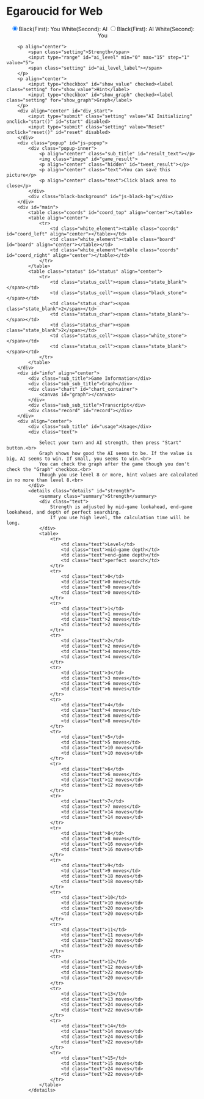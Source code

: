 # Egaroucid for Web

<p align="center">
            <input type="radio" class="radio_size" name="ai_player" value="1" id="white" checked><label for="white" class="setting">Black(First): You White(Second): AI</label>
            <input type="radio" class="radio_size" name="ai_player" value="0" id="black"><label for="black" class="setting">Black(First): AI White(Second): You</label>
        </p>

        <p align="center">
            <span class="setting">Strength</span>
            <input type="range" id="ai_level" min="0" max="15" step="1" value="5">
            <span class="setting" id="ai_level_label"></span>
        </p>
        <p align="center">
            <input type="checkbox" id="show_value" checked><label class="setting" for="show_value">Hint</label>
            <input type="checkbox" id="show_graph" checked><label class="setting" for="show_graph">Graph</label>
        </p>
        <div align="center" id="div_start">
            <input type="submit" class="setting" value="AI Initializing" onclick="start()" id="start" disabled>
            <input type="submit" class="setting" value="Reset" onclick="reset()" id="reset" disabled>
        </div>
        <div class="popup" id="js-popup">
            <div class="popup-inner">
                <p align="center" class="sub_title" id="result_text"></p>
                <img class="image" id="game_result">
                <p align="center" class="hidden" id="tweet_result"></p>
                <p align="center" class="text">You can save this picture</p>
                <p align="center" class="text">Click black area to close</p>
            </div>
            <div class="black-background" id="js-black-bg"></div>
        </div>
        <div id="main">
            <table class="coords" id="coord_top" align="center"></table>
            <table align="center">
                <tr>
                    <td class="white_element"><table class="coords" id="coord_left" align="center"></table></td>
                    <td class="white_element"><table class="board" id="board" align="center"></table></td>
                    <td class="white_element"><table class="coords" id="coord_right" align="center"></table></td>
                </tr>
            </table>
            <table class="status" id="status" align="center">
                <tr>
                    <td class="status_cell"><span class="state_blank"></span></td>
                    <td class="status_cell"><span class="black_stone"></span></td>
                    <td class="status_char"><span class="state_blank">2</span></td>
                    <td class="status_char"><span class="state_blank">-</span></td>
                    <td class="status_char"><span class="state_blank">2</span></td>
                    <td class="status_cell"><span class="white_stone"></span></td>
                    <td class="status_cell"><span class="state_blank"></span></td>
                </tr>
            </table>
        </div>
        <div id="info" align="center">
            <div class="sub_title">Game Information</div>
            <div class="sub_sub_title">Graph</div>
            <div class="chart" id="chart_container">
                <canvas id="graph"></canvas>
            </div>
            <div class="sub_sub_title">Transcript</div>
            <div class="record" id="record"></div>
        </div>
        <div align="center">
            <div class="sub_title" id="usage">Usage</div>
            <div class="text">
            	
                Select your turn and AI strength, then press "Start" button.<br>
                Graph shows how good the AI seems to be. If the value is big, AI seems to win. If small, you seems to win.<br>
                You can check the graph after the game though you don't check the "Graph" checkbox.<br>
                Though you use level 8 or more, hint values are calculated in no more than level 8.<br>
            </div>
            <details class="details" id="strength">
                <summary class="summary">Strength</summary>
                <div class="text">
                	Strength is adjusted by mid-game lookahead, end-game lookahead, and depth of perfect searching. 
                	If you use high level, the calculation time will be long.
                </div>
                <table>
                    <tr>
                        <td class="text">Level</td>
                        <td class="text">mid-game depth</td>
                        <td class="text">end-game depth</td>
                        <td class="text">perfect search</td>
                    </tr>
                    <tr>
                        <td class="text">0</td>
                        <td class="text">0 moves</td>
                        <td class="text">0 moves</td>
                        <td class="text">0 moves</td>
                    </tr>
                    <tr>
                        <td class="text">1</td>
                        <td class="text">1 moves</td>
                        <td class="text">2 moves</td>
                        <td class="text">2 moves</td>
                    </tr>
                    <tr>
                        <td class="text">2</td>
                        <td class="text">2 moves</td>
                        <td class="text">4 moves</td>
                        <td class="text">4 moves</td>
                    </tr>
                    <tr>
                        <td class="text">3</td>
                        <td class="text">3 moves</td>
                        <td class="text">6 moves</td>
                        <td class="text">6 moves</td>
                    </tr>
                    <tr>
                        <td class="text">4</td>
                        <td class="text">4 moves</td>
                        <td class="text">8 moves</td>
                        <td class="text">8 moves</td>
                    </tr>
                    <tr>
                        <td class="text">5</td>
                        <td class="text">5 moves</td>
                        <td class="text">10 moves</td>
                        <td class="text">10 moves</td>
                    </tr>
                    <tr>
                        <td class="text">6</td>
                        <td class="text">6 moves</td>
                        <td class="text">12 moves</td>
                        <td class="text">12 moves</td>
                    </tr>
                    <tr>
                        <td class="text">7</td>
                        <td class="text">7 moves</td>
                        <td class="text">14 moves</td>
                        <td class="text">14 moves</td>
                    </tr>
                    <tr>
                        <td class="text">8</td>
                        <td class="text">8 moves</td>
                        <td class="text">16 moves</td>
                        <td class="text">16 moves</td>
                    </tr>
                    <tr>
                        <td class="text">9</td>
                        <td class="text">9 moves</td>
                        <td class="text">18 moves</td>
                        <td class="text">18 moves</td>
                    </tr>
                    <tr>
                        <td class="text">10</td>
                        <td class="text">10 moves</td>
                        <td class="text">20 moves</td>
                        <td class="text">20 moves</td>
                    </tr>
                    <tr>
                        <td class="text">11</td>
                        <td class="text">11 moves</td>
                        <td class="text">22 moves</td>
                        <td class="text">20 moves</td>
                    </tr>
                    <tr>
                        <td class="text">12</td>
                        <td class="text">12 moves</td>
                        <td class="text">22 moves</td>
                        <td class="text">20 moves</td>
                    </tr>
                    <tr>
                        <td class="text">13</td>
                        <td class="text">13 moves</td>
                        <td class="text">24 moves</td>
                        <td class="text">22 moves</td>
                    </tr>
                    <tr>
                        <td class="text">14</td>
                        <td class="text">14 moves</td>
                        <td class="text">24 moves</td>
                        <td class="text">22 moves</td>
                    </tr>
                    <tr>
                        <td class="text">15</td>
                        <td class="text">15 moves</td>
                        <td class="text">24 moves</td>
                        <td class="text">22 moves</td>
                    </tr>
                </table>
            </details>

<script src="https://cdnjs.cloudflare.com/ajax/libs/Chart.js/2.7.2/Chart.bundle.js"></script>
<script src="https://cdnjs.cloudflare.com/ajax/libs/html2canvas/0.4.1/html2canvas.js"></script>
<script src="ai.js"></script>
<script src="script.js"></script>

